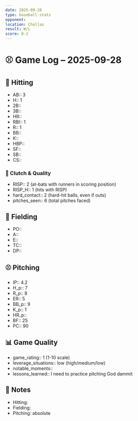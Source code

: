 ```yaml
---
date: 2025-09-28
type: baseball-stats
opponent: 
location: Chollas
result: W/L
score: 8-2
---
```


# ⚾️ Game Log – 2025-09-28

## 🥎 Hitting
- AB:: 3
- H:: 1
- 2B::
- 3B::
- HR::
- RBI:: 1
- R:: 1
- BB::
- K::
- HBP::
- SF::
- SB::
- CS::

### 🎯 Clutch & Quality
- RISP:: 2 (at-bats with runners in scoring position)
- RISP_H:: 1 (hits with RISP)
- hard_contact:: 2 (hard-hit balls, even if outs)
- pitches_seen:: 6 (total pitches faced) 

## 🧤 Fielding
- PO:: 
- A:: 
- E:: 
- TC:: 
- DP:: 

## ⚾️ Pitching
- IP:: 4.2
- H_p:: 7
- R_p:: 8
- ER:: 5
- BB_p:: 9
- K_p:: 1
- HR_p::
- BF:: 25
- PC:: 90

## 📊 Game Quality
- game_rating:: 1 (1-10 scale)
- leverage_situations:: low (high/medium/low)
- notable_moments::
- lessons_learned:: I need to practice pitching God dammit

## 📝 Notes
- Hitting:
- Fielding:
- Pitching: absolute 